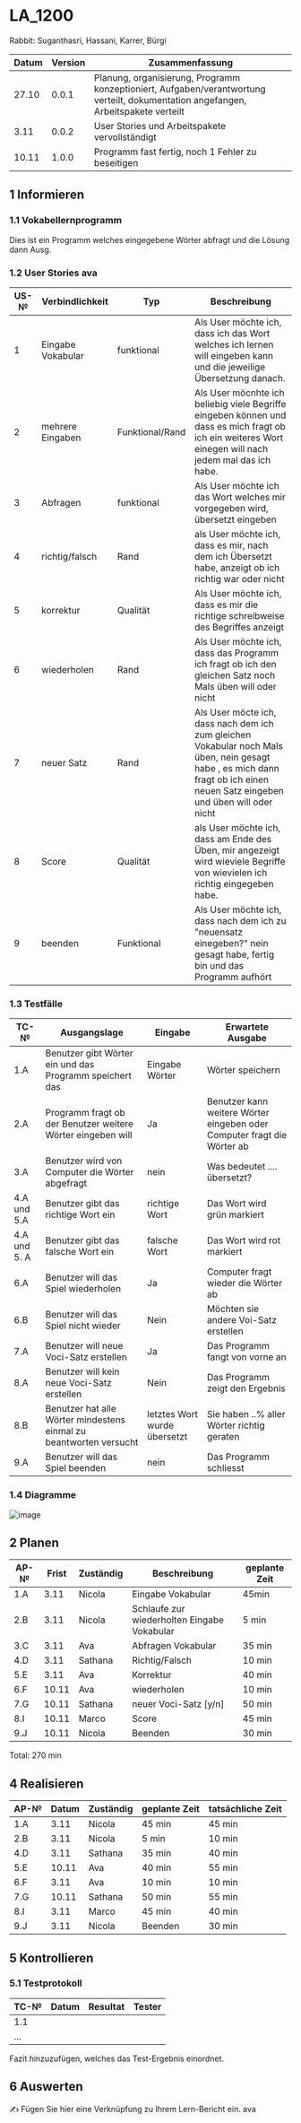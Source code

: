 # LA_1200

Rabbit: Suganthasri, Hassani, Karrer, Bürgi


| Datum | Version | Zusammenfassung                                              |
| ----- | ------- | ------------------------------------------------------------ |
|27.10 | 0.0.1   | Planung, organisierung, Programm konzeptioniert, Aufgaben/verantwortung verteilt, dokumentation angefangen, Arbeitspakete verteilt|
|3.11|0.0.2| User Stories und Arbeitspakete vervollständigt  |
|10.11| 1.0.0 | Programm fast fertig, noch 1 Fehler zu beseitigen|

## 1 Informieren

### 1.1 Vokabellernprogramm

Dies ist ein Programm welches eingegebene Wörter abfragt und die Lösung dann Ausg. 

### 1.2 User Stories ava

| US-№ | Verbindlichkeit | Typ  | Beschreibung                       |
| ---- | --------------- | ---- | ---------------------------------- |
| 1    | Eingabe Vokabular|  funktional    | Als User möchte ich, dass ich das Wort welches ich lernen will eingeben kann und die jeweilige Übersetzung danach. |
| 2  |mehrere Eingaben |Funktional/Rand|  Als User möcnhte ich beliebig viele Begriffe eingeben können und dass es mich fragt ob ich ein weiteres Wort einegen will nach jedem mal das ich habe.|
|3|Abfragen|funktional | Als User möchte ich das Wort welches mir vorgegeben wird, übersetzt eingeben|
|  4 | richtig/falsch | Rand  |als User möchte ich, dass es mir, nach dem ich Übersetzt habe, anzeigt ob ich richtig war oder nicht   |
|5 | korrektur | Qualität|Als User möchte ich, dass es mir die richtige schreibweise des Begriffes anzeigt | 
|6| wiederholen| Rand|Als User möchte ich, dass das Programm  ich fragt ob ich den gleichen Satz noch Mals üben will oder nicht| |
|7|neuer Satz| Rand| Als User möcte ich, dass nach dem ich zum gleichen Vokabular noch Mals üben, nein gesagt habe , es mich dann fragt ob ich einen neuen Satz eingeben und üben will oder nicht|
|8| Score| Qualität| als User möchte ich, dass am Ende des Üben, mir angezeigt wird wieviele Begriffe von wievielen ich richtig eingegeben habe.|
|9| beenden| Funktional |Als User möchte ich, dass nach dem ich zu "neuensatz einegeben?" nein gesagt habe, fertig bin und das Programm aufhört|




### 1.3 Testfälle 

| TC-№ | Ausgangslage | Eingabe | Erwartete Ausgabe |
| ---- | ------------ | ------- | ----------------- |
| 1.A  |Benutzer gibt Wörter ein und das Programm speichert das|Eingabe Wörter|Wörter speichern|
| 2.A  |Programm fragt ob der Benutzer weitere Wörter eingeben will| Ja| Benutzer kann weitere Wörter eingeben oder Computer fragt die Wörter ab| 
| 3.A  |Benutzer wird von Computer die Wörter abgefragt|nein| Was bedeutet .... übersetzt?|
| 4.A und 5.A|Benutzer gibt das richtige Wort ein|richtige Wort|Das Wort wird grün markiert|
| 4.A und 5. A|Benutzer gibt das falsche Wort ein|falsche Wort|Das Wort wird rot markiert|
| 6.A  |Benutzer will das Spiel wiederholen |Ja|Computer fragt wieder die Wörter ab|
| 6.B  |Benutzer will das Spiel nicht wieder|Nein|Möchten sie andere Voi-Satz erstellen|
| 7.A  |Benutzer will neue Voci-Satz erstellen |Ja|Das Programm fangt von vorne an|
| 8.A  |Benutzer will kein neue Voci-Satz erstellen |Nein|Das Programm zeigt den Ergebnis|
| 8.B  |Benutzer hat alle Wörter mindestens einmal zu beantworten versucht|letztes Wort wurde übersetzt|Sie haben ..% aller Wörter richtig geraten|
| 9.A  | Benutzer will das Spiel beenden| nein| Das Programm schliesst|


### 1.4 Diagramme 
![image](https://user-images.githubusercontent.com/111046257/198239363-194b2d74-c47c-4a1f-8865-942de8d61778.png)

## 2 Planen 

| AP-№ | Frist | Zuständig | Beschreibung     | geplante Zeit |
| ---- | ----- | --------- | ---------------- | ------------- |
| 1.A  | 3.11 |  Nicola   | Eingabe Vokabular |   45min       |
|2.B    |3.11| Nicola  | Schlaufe zur wiederholten Eingabe Vokabular| 5 min|
| 3.C | 3.11 |  Ava| Abfragen Vokabular|   35 min   |
|4.D  | 3.11 |  Sathana  | Richtig/Falsch   |  10 min  |
 |5.E | 3.11| Ava| Korrektur | 40 min|
 |6.F| 10.11| Ava | wiederholen| 10 min|
 |7.G| 10.11| Sathana| neuer Voci-Satz [y/n]| 50 min|
 | 8.I  | 10.11 | Marco  | Score |   45 min    |
 |9.J| 10.11| Nicola| Beenden| 30 min| 


Total: 270 min

## 4 Realisieren 

| AP-№ | Datum | Zuständig | geplante Zeit | tatsächliche Zeit |
| ---- | ----- | --------- | ------------- | ----------------- |
| 1.A  |  3.11  |  Nicola |       45 min        |   45 min  |
| 2.B  |    3.11   | Nicola  |  5 min     |    10 min  |
| 4.D | 3.11| Sathana | 35 min | 40 min |
|5.E| 10.11 | Ava| 40 min| 55 min|
|6.F | 3.11| Ava | 10 min | 10 min |
|7.G| 10.11| Sathana| 50 min| 55 min| 
|8.I | 3.11| Marco| 45 min | 40 min|
| 9.J | 3.11| Nicola| Beenden| 30 min | 20 min|


## 5 Kontrollieren 

### 5.1 Testprotokoll 

| TC-№ | Datum | Resultat | Tester |
| ---- | ----- | -------- | ------ |
| 1.1  |       |          |        |
| ...  |       |          |        |

 Fazit hinzuzufügen, welches das Test-Ergebnis einordnet.


## 6 Auswerten 

✍️ Fügen Sie hier eine Verknüpfung zu Ihrem Lern-Bericht ein. ava

